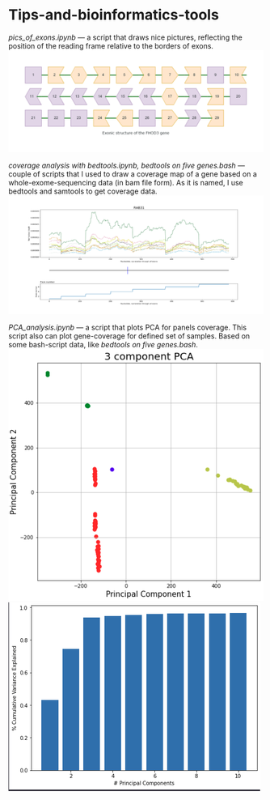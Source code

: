 # Tips-and-bioinformatics-tools

*pics_of_exons.ipynb* — a script that draws nice pictures, reflecting the position of the reading frame relative to the borders of exons. 
<img title="Exons picture of the FHOD3" alt="pics_of_exons" src="https://github.com/SongNightroad/Tips-and-bioinformatics-tools/blob/main/Results/exonic_structure_of_the_fhod3_gene.png?raw=true?raw=true">

*coverage analysis with bedtools.ipynb, bedtools on five genes.bash* — couple of scripts that I used to draw a coverage map of a gene based on a whole-exome-sequencing data (in bam file form). As it is named, I use bedtools and samtools to get coverage data.
<img title="Picture of the RAB31 coverage" alt="Picture of the RAB31 coverage" src="https://github.com/SongNightroad/Tips-and-bioinformatics-tools/blob/Gene-coverage-map/Results/coverage%20of%20RAB31%20gene.png?raw=true?raw=true?raw=true">

*PCA_analysis.ipynb* — a script that plots PCA for panels coverage. This script also can plot gene-coverage for defined set of samples. 
Based on some bash-script data, like *bedtools on five genes.bash*.  
<img title="Picture of the PCA for panels coverage" alt="Picture of the PCA for panels coverage" src="https://github.com/SongNightroad/Tips-and-bioinformatics-tools/blob/PCA-coverage-analysis/Results/PCA-different-panels.png?raw=true?">
<img title="Picture of how much of Cumulative Variance is explained by each PCA-component" alt="Picture of how much of Cumulative Variance is explained by each PCA-component" src="https://github.com/SongNightroad/Tips-and-bioinformatics-tools/blob/PCA-coverage-analysis/Results/PCA-%20Cumulative-Variance-plot.png?raw=true?raw=true">  

